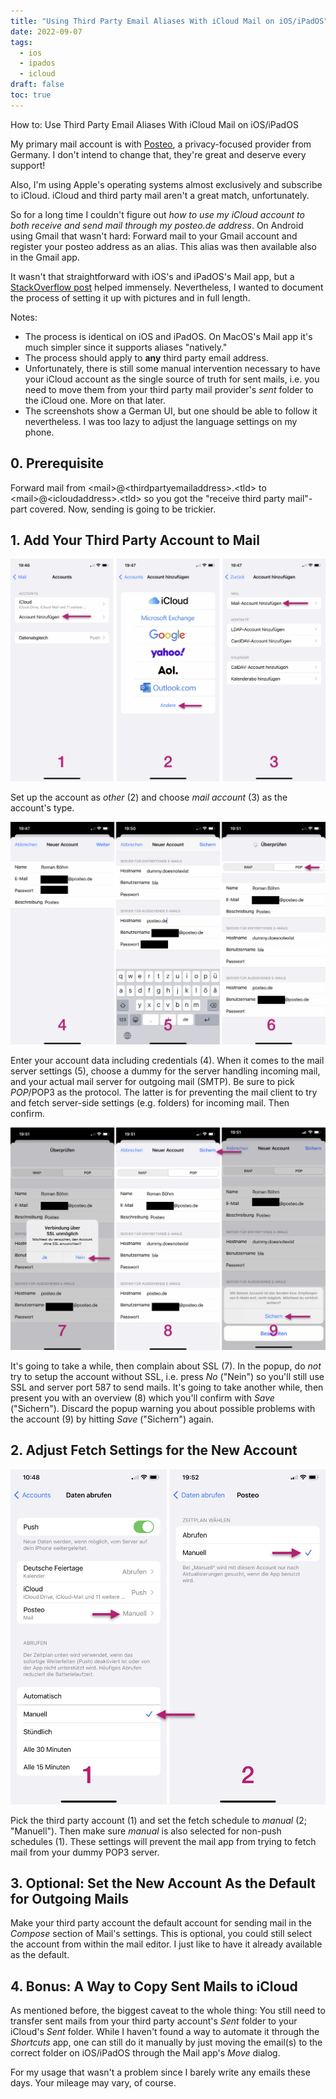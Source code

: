 ```yaml
---
title: "Using Third Party Email Aliases With iCloud Mail on iOS/iPadOS"
date: 2022-09-07
tags:
  - ios
  - ipados
  - icloud
draft: false
toc: true
---
```


How to: Use Third Party Email Aliases With iCloud Mail on iOS/iPadOS

My primary mail account is with [Posteo](https://www.posteo.de), a privacy-focused provider from Germany. I don't intend to change that, they're great and deserve every support!

Also, I'm using Apple's operating systems almost exclusively and subscribe to iCloud. iCloud and third party mail aren't a great match, unfortunately.

So for a long time I couldn't figure out _how to use my iCloud account to both receive and send mail through my posteo.de address_. On Android using Gmail that wasn't hard: Forward mail to your Gmail account and register your posteo address as an alias. This alias was then available also in the Gmail app.

It wasn't that straightforward with iOS's and iPadOS's Mail app, but a [StackOverflow post](https://apple.stackexchange.com/questions/145565/how-to-set-the-iphone-mail-app-to-send-email-only) helped immensely. Nevertheless, I wanted to document the process of setting it up with pictures and in full length.

Notes:
* The process is identical on iOS and iPadOS. On MacOS's Mail app it's much simpler since it supports aliases "natively."
* The process should apply to **any** third party email address.
* Unfortunately, there is still some manual intervention necessary to have your iCloud account as the single source of truth for sent mails, i.e. you need to move them from your third party mail provider's _sent_ folder to the iCloud one. More on that later.
* The screenshots show a German UI, but one should be able to follow it nevertheless. I was too lazy to adjust the language settings on my phone.

## 0. Prerequisite

Forward mail from \<mail\>@\<thirdpartyemailaddress\>.\<tld\> to \<mail\>@\<icloudaddress>.\<tld\> so you got the "receive third party mail"-part covered. Now, sending is going to be trickier.

## 1. Add Your Third Party Account to Mail

![iOS Screenshots 1-3 showing how to add your third party account to Apple's Mail app on iOS](setup-01.png)

Set up the account as _other_ (2) and choose _mail account_ (3) as the account's type.

![iOS Screenshots 4-6 showing how to add your third party account to Apple's Mail app on iOS](setup-02.png)

Enter your account data including credentials (4). When it comes to the mail server settings (5), choose a dummy for the server handling incoming mail, and your actual mail server for outgoing mail (SMTP). Be sure to pick _POP_/POP3 as the protocol. The latter is for preventing the mail client to try and fetch server-side settings (e.g. folders) for incoming mail. Then confirm.

![iOS Screenshots 7-9 showing how to add your third party account to Apple's Mail app on iOS](setup-03.png)

It's going to take a while, then complain about SSL (7). In the popup, do _not_ try to setup the account without SSL, i.e. press _No_ ("Nein") so you'll still use SSL and server port 587 to send mails. It's going to take another while, then present you with an overview (8) which you'll confirm with _Save_ ("Sichern"). Discard the popup warning you about possible problems with the account (9) by hitting _Save_ ("Sichern") again.

## 2. Adjust Fetch Settings for the New Account

![iOS Screenshots 1 and 2 showing how to setup fetch settings for the dummy POP3 server](fetch.png)

Pick the third party account (1) and set the fetch schedule to _manual_ (2; "Manuell"). Then make sure _manual_ is also selected for non-push schedules (1). These settings will prevent the mail app from trying to fetch mail from your dummy POP3 server.

## 3. Optional: Set the New Account As the Default for Outgoing Mails

Make your third party account the default account for sending mail in the _Compose_ section of Mail's settings. This is optional, you could still select the account from within the mail editor. I just like to have it already available as the default.

## 4. Bonus: A Way to Copy Sent Mails to iCloud

As mentioned before, the biggest caveat to the whole thing: You still need to transfer sent mails from your third party account's _Sent_ folder to your iCloud's _Sent_ folder. While I haven't found a way to automate it through the _Shortcuts_ app, one can still do it manually by just moving the email(s) to the correct folder on iOS/iPadOS through the Mail app's _Move_ dialog.

For my usage that wasn't a problem since I barely write any emails these days. Your mileage may vary, of course.